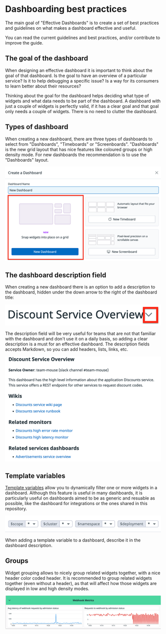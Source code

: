 # Dashboarding best practices

The main goal of "Effective Dashboards" is to create a set of best practices and guidelines on what makes a dashboard effective and useful. 

You can read the current guidelines and best practices, and/or contribute to improve the guide.

## The goal of the dashboard

When designing an effective dashboard it is important to think about the goal of that dashboard. Is the goal to have an overview of a particular service? Is it to help debugging a specific issue? Is a way for its consumers to learn better about their resources?

Thinking about the goal for the dashboard helps deciding what type of widgets and what data needs to be part of the dashboard. A dashboard with just a couple of widgets is perfectly valid, if it has a clear goal and that goal only needs a couple of widgets. There is no need to clutter the dashboard.

## Types of dashboard

When creating a new dashboard, there are three types of dashboards to select from "Dashboards", "Timeboards" or "Screenboards". "Dashboards" is the new grid layout that has nice features like coloured groups or high density mode. For new dashboards the recommendation is to use the "Dashboards" layout.

![Screenshot of the new dashboard window](/assets/img/new_dashboard.png)

## The dashboard description field

When creating a new dashboard there is an option to add a description to the dashboard, hidden under the down arrow to the right of the dashboard title:

![Image highlighting the arrow to show the dashboard description](/assets/img/description_arrow.png)

The description field will be very useful for teams that are not that familiar with the dashboard and don't use it on a daily basis, so adding a clear description is a must for an effective dashboard. The description fields accepts Markdown, so you can add headers, lists, links, etc.

![Example of a description of a dashboard](/assets/img/discounts_service_overview.png)

## Template variables

[Template variables](https://docs.datadoghq.com/dashboards/template_variables/) allow you to dynamically filter one or more widgets in a dashboard. Although this feature is useful in many dashboards, it is particularly useful on dashboards aimed to be as generic and resuable as possible, like the dashboard for integrations or the ones shared in this repository.

![Example of template variables in a dashboard](/assets/img/template_variables.png)

When adding a template variable to a dashboard, describe it in the dashboard description.

## Groups

Widget grouping allows to nicely group related widgets together, with a nice header color coded header. It is recommended to group related widgets together (even without a header), as that will affect how those widgets are displayed in low and high density modes.

![Example of a group in a dashboard](/assets/img/groups.png)
